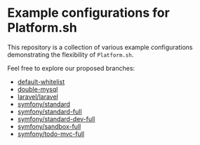 
# Example configurations for Platform.sh

This repository is a collection of various example configurations demonstrating the flexibility of `Platform.sh`.

Feel free to explore our proposed branches:
* [default-whitelist](https://github.com/platformsh/platformsh-examples/tree/default-whitelist)
* [double-mysql](https://github.com/platformsh/platformsh-examples/tree/double-mysql)
* [laravel/laravel](https://github.com/platformsh/platformsh-examples/tree/laravel/laravel)
* [symfony/standard](https://github.com/platformsh/platformsh-examples/tree/symfony/standard)
* [symfony/standard-full](https://github.com/platformsh/platformsh-examples/tree/symfony/standard-full)
* [symfony/standard-dev-full](https://github.com/platformsh/platformsh-examples/tree/symfony/standard-dev-full)
* [symfony/sandbox-full](https://github.com/platformsh/platformsh-examples/tree/symfony/cmf-sandbox-full)
* [symfony/todo-mvc-full](https://github.com/platformsh/platformsh-examples/tree/symfony/todo-mvc-full)
